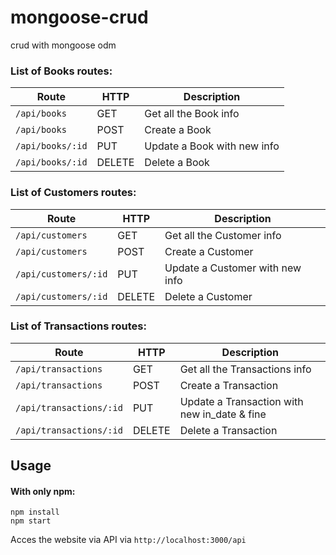 # mongoose-crud
crud with mongoose odm

### List of Books routes:
Route | HTTP | Description
----- | ---- | -----------
`/api/books` | GET | Get all the Book info
`/api/books` | POST | Create a Book
`/api/books/:id` | PUT | Update a Book with new info
`/api/books/:id` | DELETE | Delete a Book


### List of Customers routes:
Route | HTTP | Description
----- | ---- | -----------
`/api/customers` | GET | Get all the Customer info
`/api/customers` | POST | Create a Customer
`/api/customers/:id` | PUT | Update a Customer with new info
`/api/customers/:id` | DELETE | Delete a Customer


### List of Transactions routes:
Route | HTTP | Description
----- | ---- | -----------
`/api/transactions` | GET | Get all the Transactions info
`/api/transactions` | POST | Create a Transaction 
`/api/transactions/:id` | PUT | Update a Transaction with new in_date & fine
`/api/transactions/:id` | DELETE | Delete a Transaction

## Usage
#### With only npm:
```
npm install
npm start
```

Acces the website via API via  `http://localhost:3000/api`